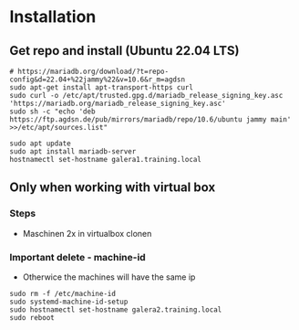 # Installation 

## Get repo and install (Ubuntu 22.04 LTS) 

```
# https://mariadb.org/download/?t=repo-config&d=22.04+%22jammy%22&v=10.6&r_m=agdsn
sudo apt-get install apt-transport-https curl
sudo curl -o /etc/apt/trusted.gpg.d/mariadb_release_signing_key.asc 'https://mariadb.org/mariadb_release_signing_key.asc'
sudo sh -c "echo 'deb https://ftp.agdsn.de/pub/mirrors/mariadb/repo/10.6/ubuntu jammy main' >>/etc/apt/sources.list"

sudo apt update
sudo apt install mariadb-server 
hostnamectl set-hostname galera1.training.local 
```

## Only when working with virtual box 

### Steps 

  * Maschinen 2x in virtualbox clonen 

###  Important delete -  machine-id 

  *  Otherwice the machines will have the same ip 

```
sudo rm -f /etc/machine-id 
sudo systemd-machine-id-setup
sudo hostnamectl set-hostname galera2.training.local
sudo reboot 
```

  
